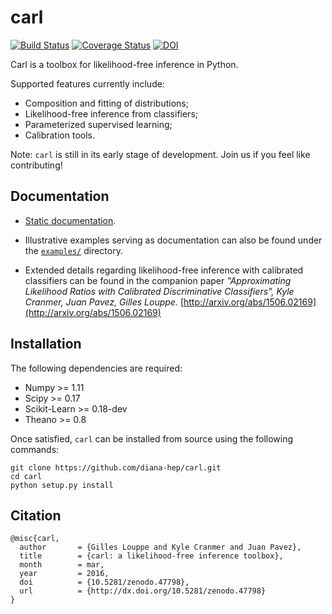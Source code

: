 # carl

[![Build Status](https://travis-ci.org/diana-hep/carl.svg)](https://travis-ci.org/diana-hep/carl) [![Coverage Status](https://coveralls.io/repos/diana-hep/carl/badge.svg?branch=master&service=github)](https://coveralls.io/github/diana-hep/carl?branch=master) [![DOI](https://zenodo.org/badge/doi/10.5281/zenodo.47798.svg)](http://dx.doi.org/10.5281/zenodo.47798)


Carl is a toolbox for likelihood-free inference in Python.

Supported features currently include:

- Composition and fitting of distributions;
- Likelihood-free inference from classifiers;
- Parameterized supervised learning;
- Calibration tools.

Note: `carl` is still in its early stage of development. Join us if you feel
like contributing!


## Documentation

* [Static documentation](http://diana-hep.org/carl).

* Illustrative examples serving as documentation can also be found under the
  [`examples/`](https://github.com/diana-hep/carl/tree/master/examples)
  directory.

* Extended details regarding likelihood-free inference with calibrated
  classifiers can be found in the companion paper _"Approximating Likelihood
  Ratios with Calibrated Discriminative Classifiers", Kyle Cranmer, Juan Pavez,
  Gilles Louppe._
  [http://arxiv.org/abs/1506.02169](http://arxiv.org/abs/1506.02169)



## Installation

The following dependencies are required:

- Numpy >= 1.11
- Scipy >= 0.17
- Scikit-Learn >= 0.18-dev
- Theano >= 0.8

Once satisfied, `carl` can be installed from source using the following
 commands:

```
git clone https://github.com/diana-hep/carl.git
cd carl
python setup.py install
```


## Citation

```
@misc{carl,
  author       = {Gilles Louppe and Kyle Cranmer and Juan Pavez},
  title        = {carl: a likelihood-free inference toolbox},
  month        = mar,
  year         = 2016,
  doi          = {10.5281/zenodo.47798},
  url          = {http://dx.doi.org/10.5281/zenodo.47798}
}
```

